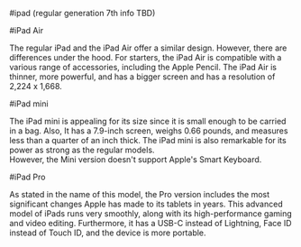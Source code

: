 #ipad (regular generation 7th info TBD)


#iPad Air

The regular iPad and the iPad Air offer a similar design. However, there are differences under the hood.
For starters, the iPad Air is compatible with a various range of accessories, including the Apple Pencil.
The iPad Air is thinner, more powerful, and has a bigger screen and has a resolution of 2,224 x 1,668.

#iPad mini

The iPad mini is appealing for its size since it is small enough to be carried in a bag. 
Also, It has a 7.9-inch screen, weighs 0.66 pounds, and measures less than a quarter of an inch thick. 
The iPad mini is also remarkable for its power as strong as the regular models.   
However, the Mini version doesn't support Apple's Smart Keyboard.



#iPad Pro 

As stated in the name of this model, the Pro version includes the most significant changes Apple has made to its tablets in years. 
This advanced model of iPads runs very smoothly, along with its high-performance gaming and video editing. 
Furthermore, it has a USB-C instead of Lightning, Face ID instead of Touch ID, and the device is more portable.





